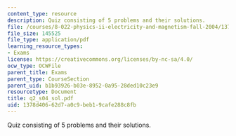 ```yaml
---
content_type: resource
description: Quiz consisting of 5 problems and their solutions.
file: /courses/8-022-physics-ii-electricity-and-magnetism-fall-2004/1378d40662d7a0c9beb19cafe288c8fb_q2_s04_sol.pdf
file_size: 145525
file_type: application/pdf
learning_resource_types:
- Exams
license: https://creativecommons.org/licenses/by-nc-sa/4.0/
ocw_type: OCWFile
parent_title: Exams
parent_type: CourseSection
parent_uid: b1b93926-b03e-8952-0a95-28ded10c23e9
resourcetype: Document
title: q2_s04_sol.pdf
uid: 1378d406-62d7-a0c9-beb1-9cafe288c8fb
---
```

Quiz consisting of 5 problems and their solutions.
